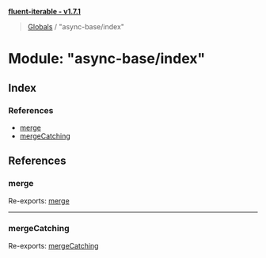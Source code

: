 **[fluent-iterable - v1.7.1](../README.md)**

> [Globals](../README.md) / "async-base/index"

# Module: "async-base/index"

## Index

### References

* [merge](_async_base_index_.md#merge)
* [mergeCatching](_async_base_index_.md#mergecatching)

## References

### merge

Re-exports: [merge](_async_base_merge_.md#merge)

___

### mergeCatching

Re-exports: [mergeCatching](_async_base_merge_catching_.md#mergecatching)
